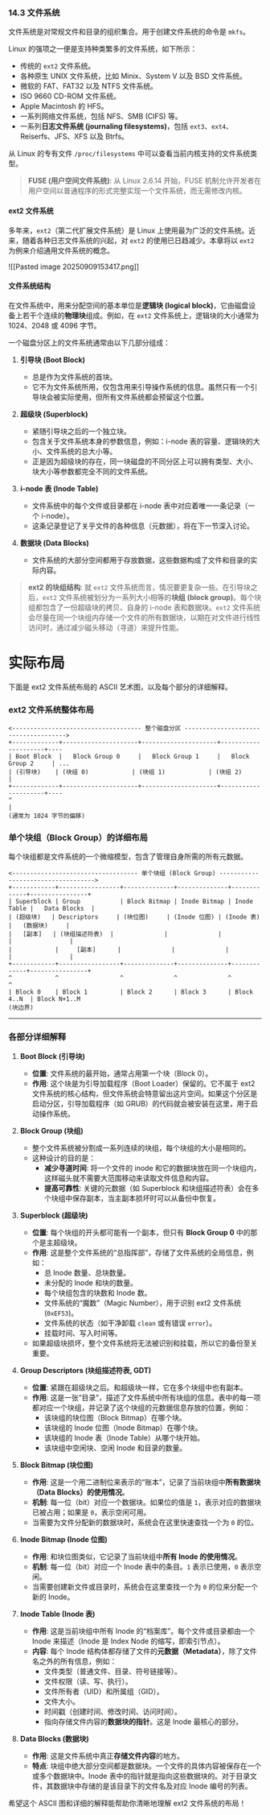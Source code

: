 ### **14.3 文件系统**

文件系统是对常规文件和目录的组织集合。用于创建文件系统的命令是 `mkfs`。

Linux 的强项之一便是支持种类繁多的文件系统，如下所示：
* 传统的 `ext2` 文件系统。
* 各种原生 UNIX 文件系统，比如 Minix、System V 以及 BSD 文件系统。
* 微软的 FAT、FAT32 以及 NTFS 文件系统。
* ISO 9660 CD-ROM 文件系统。
* Apple Macintosh 的 HFS。
* 一系列网络文件系统，包括 NFS、SMB (CIFS) 等。
* 一系列**日志文件系统 (journaling filesystems)**，包括 `ext3`、`ext4`、Reiserfs、JFS、XFS 以及 Btrfs。

从 Linux 的专有文件 `/proc/filesystems` 中可以查看当前内核支持的文件系统类型。

> **FUSE (用户空间文件系统)**: 从 Linux 2.6.14 开始，FUSE 机制允许开发者在用户空间以普通程序的形式完整实现一个文件系统，而无需修改内核。

#### **ext2 文件系统**

多年来，`ext2`（第二代扩展文件系统）是 Linux 上使用最为广泛的文件系统。近来，随着各种日志文件系统的兴起，对 `ext2` 的使用已日趋减少。本章将以 `ext2` 为例来介绍通用文件系统的概念。

![[Pasted image 20250909153417.png]]
#### **文件系统结构**

在文件系统中，用来分配空间的基本单位是**逻辑块 (logical block)**，它由磁盘设备上若干个连续的**物理块**组成。例如，在 `ext2` 文件系统上，逻辑块的大小通常为 1024、2048 或 4096 字节。

一个磁盘分区上的文件系统通常由以下几部分组成：

1.  **引导块 (Boot Block)**
    * 总是作为文件系统的首块。
    * 它不为文件系统所用，仅包含用来引导操作系统的信息。虽然只有一个引导块会被实际使用，但所有文件系统都会预留这个位置。

2.  **超级块 (Superblock)**
    * 紧随引导块之后的一个独立块。
    * 包含关于文件系统本身的参数信息，例如：i-node 表的容量、逻辑块的大小、文件系统的总大小等。
    * 正是因为超级块的存在，同一块磁盘的不同分区上可以拥有类型、大小、块大小等参数都完全不同的文件系统。

3.  **i-node 表 (Inode Table)**
    * 文件系统中的每个文件或目录都在 i-node 表中对应着唯一一条记录（一个 i-node）。
    * 这条记录登记了关乎文件的各种信息（元数据），将在下一节深入讨论。

4.  **数据块 (Data Blocks)**
    * 文件系统的大部分空间都用于存放数据，这些数据构成了文件和目录的实际内容。

> **ext2 的块组结构**:
> 就 `ext2` 文件系统而言，情况要更复杂一些。在引导块之后，`ext2` 文件系统被划分为一系列大小相等的**块组 (block group)**。每个块组都包含了一份超级块的拷贝、自身的 i-node 表和数据块。`ext2` 文件系统会尽量在同一个块组内存储一个文件的所有数据块，以期在对文件进行线性访问时，通过减少磁头移动（寻道）来提升性能。


# 实际布局

下面是 ext2 文件系统布局的 ASCII 艺术图，以及每个部分的详细解释。

### ext2 文件系统整体布局

```ascii
<------------------------------------ 整个磁盘分区 ------------------------------------->
+-------------+---------------------+---------------------+---------------------+----
| Boot Block  |   Block Group 0     |   Block Group 1     |   Block Group 2     | ...
| (引导块)    | (块组 0)            | (块组 1)            | (块组 2)            |
+-------------+---------------------+---------------------+---------------------+----
^
|
(通常为 1024 字节的偏移)
```

### 单个块组（Block Group）的详细布局

每个块组都是文件系统的一个微缩模型，包含了管理自身所需的所有元数据。

```ascii
<----------------------------------- 单个块组 (Block Group) ----------------------------------->
+------------+-----------------+--------------+--------------+-------------+----------------+
| Superblock | Group           | Block Bitmap | Inode Bitmap | Inode Table |   Data Blocks  |
| (超级块)   | Descriptors     | (块位图)     | (Inode 位图) | (Inode 表)  |   (数据块)     |
|   [副本]   | (块组描述符表)  |              |              |             |                |
|            |     [副本]      |              |              |             |                |
+------------+-----------------+--------------+--------------+-------------+----------------+
^            ^                 ^              ^              ^             ^
| Block 0    | Block 1         | Block 2      | Block 3      | Block 4..N  | Block N+1..M
(块边界)
```

-----

### 各部分详细解释

1.  **Boot Block (引导块)**

      * **位置**: 文件系统的最开始，通常占用第一个块（Block 0）。
      * **作用**: 这个块是为引导加载程序（Boot Loader）保留的。它不属于 ext2 文件系统的核心结构，但文件系统会特意留出这片空间。如果这个分区是启动分区，引导加载程序（如 GRUB）的代码就会被安装在这里，用于启动操作系统。

2.  **Block Group (块组)**

      * 整个文件系统被分割成一系列连续的块组，每个块组的大小是相同的。
      * 这种设计的目的是：
          * **减少寻道时间**: 将一个文件的 inode 和它的数据块放在同一个块组内，这样磁头就不需要大范围移动来读取文件信息和内容。
          * **提高可靠性**: 关键的元数据（如 Superblock 和块组描述符表）会在多个块组中保存副本，当主副本损坏时可以从备份中恢复。

3.  **Superblock (超级块)**

      * **位置**: 每个块组的开头都可能有一个副本，但只有 **Block Group 0** 中的那个是主超级块。
      * **作用**: 这是整个文件系统的“总指挥部”，存储了文件系统的全局信息，例如：
          * 总 Inode 数量、总块数量。
          * 未分配的 Inode 和块的数量。
          * 每个块组包含的块数和 Inode 数。
          * 文件系统的“魔数”（Magic Number），用于识别 ext2 文件系统 (`0xEF53`)。
          * 文件系统的状态（如干净卸载 `clean` 或有错误 `error`）。
          * 挂载时间、写入时间等。
      * 如果超级块损坏，整个文件系统将无法被识别和挂载，所以它的备份至关重要。

4.  **Group Descriptors (块组描述符表, GDT)**

      * **位置**: 紧跟在超级块之后。和超级块一样，它在多个块组中也有副本。
      * **作用**: 这是一张“目录”，描述了文件系统中所有块组的信息。表中的每一项都对应一个块组，并记录了这个块组的元数据信息存放的位置，例如：
          * 该块组的块位图（Block Bitmap）在哪个块。
          * 该块组的 Inode 位图（Inode Bitmap）在哪个块。
          * 该块组的 Inode 表（Inode Table）从哪个块开始。
          * 该块组中空闲块、空闲 Inode 和目录的数量。

5.  **Block Bitmap (块位图)**

      * **作用**: 这是一个用二进制位来表示的“账本”，记录了当前块组中**所有数据块（Data Blocks）的使用情况**。
      * **机制**: 每一位（bit）对应一个数据块。如果位的值是 `1`，表示对应的数据块已被占用；如果是 `0`，表示空闲可用。
      * 当需要为文件分配新的数据块时，系统会在这里快速查找一个为 `0` 的位。

6.  **Inode Bitmap (Inode 位图)**

      * **作用**: 和块位图类似，它记录了当前块组中**所有 Inode 的使用情况**。
      * **机制**: 每一位（bit）对应一个 Inode 表中的条目。`1` 表示已使用，`0` 表示空闲。
      * 当需要创建新文件或目录时，系统会在这里查找一个为 `0` 的位来分配一个新的 Inode。

7.  **Inode Table (Inode 表)**

      * **作用**: 这是当前块组中所有 Inode 的“档案库”。每个文件或目录都由一个 Inode 来描述（Inode 是 Index Node 的缩写，即索引节点）。
      * **内容**: 每个 Inode 结构体都存储了文件的**元数据（Metadata）**，除了文件名之外的所有信息，例如：
          * 文件类型（普通文件、目录、符号链接等）。
          * 文件权限（读、写、执行）。
          * 文件所有者（UID）和所属组（GID）。
          * 文件大小。
          * 时间戳（创建时间、修改时间、访问时间）。
          * 指向存储文件内容的**数据块的指针**。这是 Inode 最核心的部分。

8.  **Data Blocks (数据块)**

      * **作用**: 这是文件系统中真正**存储文件内容**的地方。
      * **特点**: 块组中绝大部分空间都是数据块。一个文件的具体内容被保存在一个或多个数据块中。Inode 表中的指针就是指向这些数据块的。对于目录文件，其数据块中存储的是该目录下的文件名及对应 Inode 编号的列表。

希望这个 ASCII 图和详细的解释能帮助你清晰地理解 ext2 文件系统的布局！
